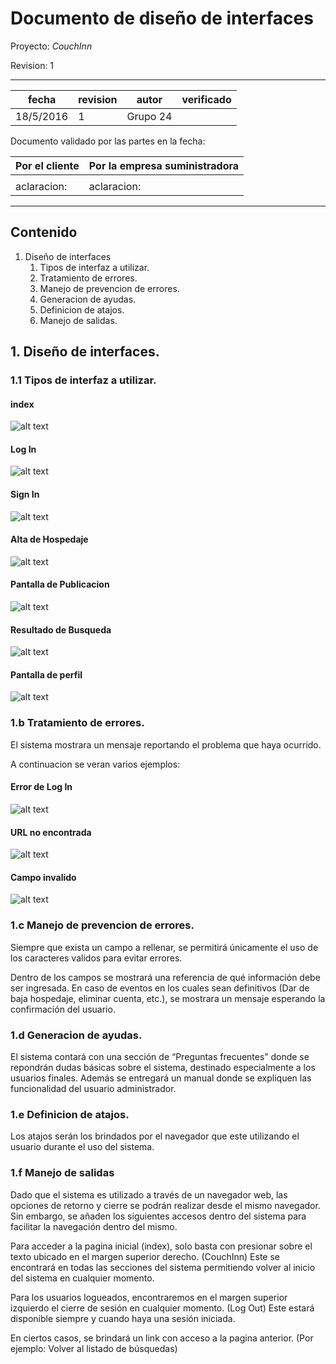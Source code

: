 # Documento de diseño de interfaces


Proyecto: *CouchInn*


Revision: 1


---

| fecha | revision | autor | verificado |
| --- | --- | --- | --- |
| 18/5/2016 | 1 | Grupo 24 |


Documento validado por las partes en la fecha:

| Por el cliente | Por la empresa suministradora |
| --- | --- |
|     |     |
|aclaracion: | aclaracion: |

---

## Contenido

1. Diseño de interfaces
   1. Tipos de interfaz a utilizar.
   2. Tratamiento de errores.
   3. Manejo de prevencion de errores.
   4. Generacion de ayudas.
   5. Definicion de atajos.
   6. Manejo de salidas.


## 1. Diseño de interfaces.

### 1.1 Tipos de interfaz a utilizar.

#### index

![alt text][index]


#### Log In
![alt text][login]


#### Sign In
![alt text][signin]

#### Alta de Hospedaje
![alt text][altahospedaje]

#### Pantalla de Publicacion
![alt text][publicacion]

#### Resultado de Busqueda
![alt text][busqueda]

#### Pantalla de perfil
![alt text][perfil]

### 1.b Tratamiento de errores.

El sistema mostrara un mensaje reportando el problema que haya ocurrido. 

A continuacion se veran varios ejemplos:

#### Error de Log In
![alt text][login_error]

#### URL no encontrada
![alt text][404error]

#### Campo invalido
![alt text][campo_invalido]


### 1.c Manejo de prevencion de errores.

Siempre que exista un campo a rellenar, se permitirá únicamente el uso de los caracteres
validos para evitar errores.

Dentro de los campos se mostrará una referencia de qué información debe ser ingresada.
En caso de eventos en los cuales sean definitivos (Dar de baja hospedaje, eliminar cuenta,
etc.), se mostrara un mensaje esperando la confirmación del usuario.


### 1.d Generacion de ayudas.

El sistema contará con una sección de “Preguntas frecuentes” donde se repondrán dudas
básicas sobre el sistema, destinado especialmente a los usuarios finales. Además se
entregará un manual donde se expliquen las funcionalidad del usuario administrador.


### 1.e Definicion de atajos.

Los atajos serán los brindados por el navegador que este utilizando el usuario durante el
uso del sistema.


### 1.f Manejo de salidas

Dado que el sistema es utilizado a través de un navegador web, las opciones de retorno y
cierre se podrán realizar desde el mismo navegador. Sin embargo, se añaden los siguientes
accesos dentro del sistema para facilitar la navegación dentro del mismo.


Para acceder a la pagina inicial (index), solo basta con presionar sobre el texto ubicado en
el margen superior derecho. (CouchInn) Este se encontrará en todas las secciones del
sistema permitiendo volver al inicio del sistema en cualquier momento.


Para los usuarios logueados, encontraremos en el margen superior izquierdo el cierre de
sesión en cualquier momento. (Log Out) Este estará disponible siempre y cuando haya una
sesión iniciada.


En ciertos casos, se brindará un link con acceso a la pagina anterior. (Por ejemplo: Volver al
listado de búsquedas)


[campo_invalido]: https://github.com/chudix/couchInn/tree/master/documentacion/img/campoinvalido.png "Campo invalido"
[404error]: https://github.com/chudix/couchInn/tree/master/documentacion/img/404.png "URL no encontrada"
[login_error]: https://github.com/chudix/couchInn/tree/master/documentacion/img/loginerror.png "Error de Log In "
[perfil]: https://github.com/chudix/couchInn/tree/master/documentacion/img/perfil.png "Pantalla de perfil "
[busqueda]: https://github.com/chudix/couchInn/tree/master/documentacion/img/busqueda.png "busqueda"
[publicacion]: https://github.com/chudix/couchInn/tree/master/documentacion/img/publicacion.png "Pantalla de publicacion"
[altahospedaje]: https://github.com/chudix/couchInn/tree/master/documentacion/img/altahospedaje.png "Alta de Hospadaje"
[signin]: https://github.com/chudix/couchInn/tree/master/documentacion/img/signin.png "Sign in"
[login]: https://github.com/chudix/couchInn/tree/master/documentacion/img/login.png "Log In"
[index]: https://github.com/chudix/couchInn/tree/master/documentacion/img/index.png "Index"
